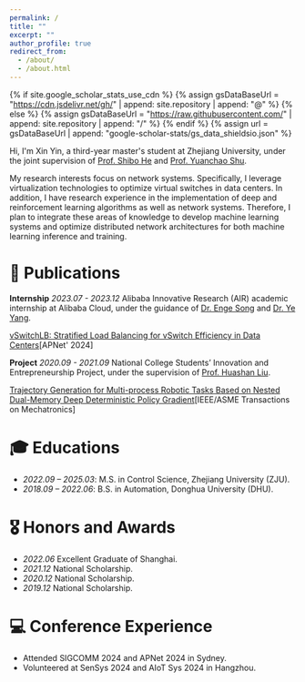 ```yaml
---
permalink: /
title: ""
excerpt: ""
author_profile: true
redirect_from: 
  - /about/
  - /about.html
---
```


{% if site.google_scholar_stats_use_cdn %}
{% assign gsDataBaseUrl = "https://cdn.jsdelivr.net/gh/" | append: site.repository | append: "@" %}
{% else %}
{% assign gsDataBaseUrl = "https://raw.githubusercontent.com/" | append: site.repository | append: "/" %}
{% endif %}
{% assign url = gsDataBaseUrl | append: "google-scholar-stats/gs_data_shieldsio.json" %}

<span class='anchor' id='about-me'></span>

Hi, I'm Xin Yin, a third-year master's student at Zhejiang University, under the joint supervision of [Prof. Shibo He](https://person.zju.edu.cn/en/shibohe) and [Prof. Yuanchao Shu](https://yshu.org/).

My research interests focus on network systems. Specifically, I leverage virtualization technologies to optimize virtual switches in data centers. In addition, I have research experience in the implementation of deep and reinforcement learning algorithms as well as network systems. Therefore, I plan to integrate these areas of knowledge to develop machine learning systems and optimize distributed network architectures for both machine learning inference and training.

# 📖 Publications 
<!-- <div class='paper-box'><div class='paper-box-image'><div><div class="badge"></div></div></div><div class='paper-box-text' markdown="1"></div></div> -->

**Internship** *2023.07 - 2023.12* Alibaba Innovative Research (AIR) academic internship at Alibaba Cloud, under the guidance of [Dr. Enge Song](https://ng-95.github.io/) and [Dr. Ye Yang](https://yangye-huaizhou.github.io/).

[vSwitchLB: Stratified Load Balancing for vSwitch Efficiency in Data Centers](https://dl.acm.org/doi/10.1145/3663408.3663422)[APNet' 2024]


**Project** *2020.09 - 2021.09* National College Students’ Innovation and Entrepreneurship Project, under the supervision of [Prof. Huashan Liu](https://scholar.google.com/citations?user=ts_P7MMAAAAJ&hl=zh-CN).

[Trajectory Generation for Multi-process Robotic Tasks Based on Nested Dual-Memory Deep Deterministic Policy Gradient](https://ieeexplore.ieee.org/document/9756549)[IEEE/ASME Transactions on Mechatronics] 


# 🎓 Educations
- *2022.09 – 2025.03*: M.S. in Control Science, Zhejiang University (ZJU).
- *2018.09 – 2022.06*: B.S. in Automation, Donghua University (DHU).

# 🎖 Honors and Awards
- *2022.06* Excellent Graduate of Shanghai.
- *2021.12* National Scholarship. 
- *2020.12* National Scholarship. 
- *2019.12* National Scholarship.

# 💻 Conference Experience
- Attended SIGCOMM 2024 and APNet 2024 in Sydney.
- Volunteered at SenSys 2024 and AIoT Sys 2024 in Hangzhou.


